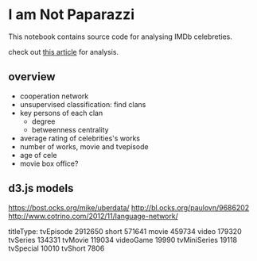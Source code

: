 # I am Not Paparazzi

This notebook contains source code for analysing IMDb celebreties.

check out [this article](http://localhost:4000/blog/2017/09/10/paparazzi.html) for analysis.

## overview

- cooperation network
- unsupervised classification: find clans
- key persons of each clan
    - degree
    - betweenness centrality
- average rating of celebrities's works
- number of works, movie and tvepisode
- age of cele
- movie box office?

## d3.js models

https://bost.ocks.org/mike/uberdata/
http://bl.ocks.org/paulovn/9686202
http://www.cotrino.com/2012/11/language-network/

titleType:
tvEpisode       2912650
short            571641
movie            459734
video            179320
tvSeries         134331
tvMovie          119034
videoGame         19990
tvMiniSeries      19118
tvSpecial         10010
tvShort            7806